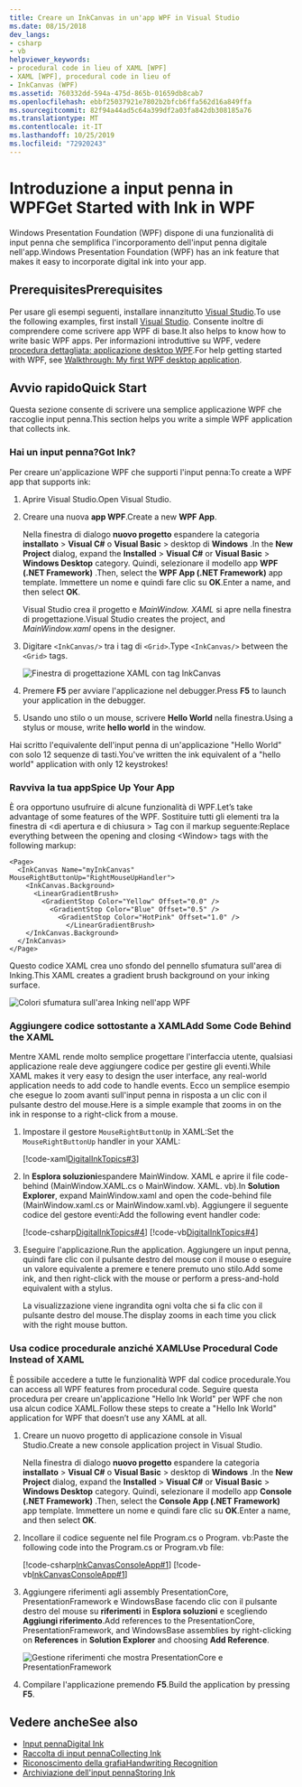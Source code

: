 ```yaml
---
title: Creare un InkCanvas in un'app WPF in Visual Studio
ms.date: 08/15/2018
dev_langs:
- csharp
- vb
helpviewer_keywords:
- procedural code in lieu of XAML [WPF]
- XAML [WPF], procedural code in lieu of
- InkCanvas (WPF)
ms.assetid: 760332dd-594a-475d-865b-01659db8cab7
ms.openlocfilehash: ebbf25037921e7802b2bfcb6ffa562d16a849ffa
ms.sourcegitcommit: 82f94a44ad5c64a399df2a03fa842db308185a76
ms.translationtype: MT
ms.contentlocale: it-IT
ms.lasthandoff: 10/25/2019
ms.locfileid: "72920243"
---
```

# <a name="get-started-with-ink-in-wpf"></a><span data-ttu-id="32e01-102">Introduzione a input penna in WPF</span><span class="sxs-lookup"><span data-stu-id="32e01-102">Get Started with Ink in WPF</span></span>

<span data-ttu-id="32e01-103">Windows Presentation Foundation (WPF) dispone di una funzionalità di input penna che semplifica l'incorporamento dell'input penna digitale nell'app.</span><span class="sxs-lookup"><span data-stu-id="32e01-103">Windows Presentation Foundation (WPF) has an ink feature that makes it easy to incorporate digital ink into your app.</span></span>

## <a name="prerequisites"></a><span data-ttu-id="32e01-104">Prerequisites</span><span class="sxs-lookup"><span data-stu-id="32e01-104">Prerequisites</span></span>

<span data-ttu-id="32e01-105">Per usare gli esempi seguenti, installare innanzitutto [Visual Studio](https://visualstudio.microsoft.com/downloads/?utm_medium=microsoft&utm_source=docs.microsoft.com&utm_campaign=inline+link&utm_content=download+vs2019).</span><span class="sxs-lookup"><span data-stu-id="32e01-105">To use the following examples, first install [Visual Studio](https://visualstudio.microsoft.com/downloads/?utm_medium=microsoft&utm_source=docs.microsoft.com&utm_campaign=inline+link&utm_content=download+vs2019).</span></span> <span data-ttu-id="32e01-106">Consente inoltre di comprendere come scrivere app WPF di base.</span><span class="sxs-lookup"><span data-stu-id="32e01-106">It also helps to know how to write basic WPF apps.</span></span> <span data-ttu-id="32e01-107">Per informazioni introduttive su WPF, vedere [procedura dettagliata: applicazione desktop WPF](../getting-started/walkthrough-my-first-wpf-desktop-application.md).</span><span class="sxs-lookup"><span data-stu-id="32e01-107">For help getting started with WPF, see [Walkthrough: My first WPF desktop application](../getting-started/walkthrough-my-first-wpf-desktop-application.md).</span></span>

## <a name="quick-start"></a><span data-ttu-id="32e01-108">Avvio rapido</span><span class="sxs-lookup"><span data-stu-id="32e01-108">Quick Start</span></span>

<span data-ttu-id="32e01-109">Questa sezione consente di scrivere una semplice applicazione WPF che raccoglie input penna.</span><span class="sxs-lookup"><span data-stu-id="32e01-109">This section helps you write a simple WPF application that collects ink.</span></span>

### <a name="got-ink"></a><span data-ttu-id="32e01-110">Hai un input penna?</span><span class="sxs-lookup"><span data-stu-id="32e01-110">Got Ink?</span></span>

<span data-ttu-id="32e01-111">Per creare un'applicazione WPF che supporti l'input penna:</span><span class="sxs-lookup"><span data-stu-id="32e01-111">To create a WPF app that supports ink:</span></span>

1. <span data-ttu-id="32e01-112">Aprire Visual Studio.</span><span class="sxs-lookup"><span data-stu-id="32e01-112">Open Visual Studio.</span></span>

2. <span data-ttu-id="32e01-113">Creare una nuova **app WPF**.</span><span class="sxs-lookup"><span data-stu-id="32e01-113">Create a new **WPF App**.</span></span>

   <span data-ttu-id="32e01-114">Nella finestra di dialogo **nuovo progetto** espandere la categoria **installato** > **Visual C#**  o **Visual Basic** > desktop di **Windows** .</span><span class="sxs-lookup"><span data-stu-id="32e01-114">In the **New Project** dialog, expand the **Installed** > **Visual C#** or **Visual Basic** > **Windows Desktop** category.</span></span> <span data-ttu-id="32e01-115">Quindi, selezionare il modello app **WPF (.NET Framework)** .</span><span class="sxs-lookup"><span data-stu-id="32e01-115">Then, select the **WPF App (.NET Framework)** app template.</span></span> <span data-ttu-id="32e01-116">Immettere un nome e quindi fare clic su **OK**.</span><span class="sxs-lookup"><span data-stu-id="32e01-116">Enter a name, and then select **OK**.</span></span>

   <span data-ttu-id="32e01-117">Visual Studio crea il progetto e *MainWindow. XAML* si apre nella finestra di progettazione.</span><span class="sxs-lookup"><span data-stu-id="32e01-117">Visual Studio creates the project, and *MainWindow.xaml* opens in the designer.</span></span>

3. <span data-ttu-id="32e01-118">Digitare `<InkCanvas/>` tra i tag di `<Grid>`.</span><span class="sxs-lookup"><span data-stu-id="32e01-118">Type `<InkCanvas/>` between the `<Grid>` tags.</span></span>

   ![Finestra di progettazione XAML con tag InkCanvas](./media/getting-started-with-ink/inkcanvas-xaml.png)

4. <span data-ttu-id="32e01-120">Premere **F5** per avviare l'applicazione nel debugger.</span><span class="sxs-lookup"><span data-stu-id="32e01-120">Press **F5** to launch your application in the debugger.</span></span>

5. <span data-ttu-id="32e01-121">Usando uno stilo o un mouse, scrivere **Hello World** nella finestra.</span><span class="sxs-lookup"><span data-stu-id="32e01-121">Using a stylus or mouse, write **hello world** in the window.</span></span>

<span data-ttu-id="32e01-122">Hai scritto l'equivalente dell'input penna di un'applicazione "Hello World" con solo 12 sequenze di tasti.</span><span class="sxs-lookup"><span data-stu-id="32e01-122">You've written the ink equivalent of a "hello world" application with only 12 keystrokes!</span></span>

### <a name="spice-up-your-app"></a><span data-ttu-id="32e01-123">Ravviva la tua app</span><span class="sxs-lookup"><span data-stu-id="32e01-123">Spice Up Your App</span></span>

<span data-ttu-id="32e01-124">È ora opportuno usufruire di alcune funzionalità di WPF.</span><span class="sxs-lookup"><span data-stu-id="32e01-124">Let’s take advantage of some features of the WPF.</span></span> <span data-ttu-id="32e01-125">Sostituire tutti gli elementi tra la finestra di \<di apertura e di chiusura > Tag con il markup seguente:</span><span class="sxs-lookup"><span data-stu-id="32e01-125">Replace everything between the opening and closing \<Window> tags with the following markup:</span></span>

```xaml
<Page>
  <InkCanvas Name="myInkCanvas" MouseRightButtonUp="RightMouseUpHandler">
    <InkCanvas.Background>
      <LinearGradientBrush>
        <GradientStop Color="Yellow" Offset="0.0" />
          <GradientStop Color="Blue" Offset="0.5" />
            <GradientStop Color="HotPink" Offset="1.0" />
              </LinearGradientBrush>
    </InkCanvas.Background>
  </InkCanvas>
</Page>
```

<span data-ttu-id="32e01-126">Questo codice XAML crea uno sfondo del pennello sfumatura sull'area di Inking.</span><span class="sxs-lookup"><span data-stu-id="32e01-126">This XAML creates a gradient brush background on your inking surface.</span></span>

![Colori sfumatura sull'area Inking nell'app WPF](./media/getting-started-with-ink/gradient-colors.png)

### <a name="add-some-code-behind-the-xaml"></a><span data-ttu-id="32e01-128">Aggiungere codice sottostante a XAML</span><span class="sxs-lookup"><span data-stu-id="32e01-128">Add Some Code Behind the XAML</span></span>

<span data-ttu-id="32e01-129">Mentre XAML rende molto semplice progettare l'interfaccia utente, qualsiasi applicazione reale deve aggiungere codice per gestire gli eventi.</span><span class="sxs-lookup"><span data-stu-id="32e01-129">While XAML makes it very easy to design the user interface, any real-world application needs to add code to handle events.</span></span> <span data-ttu-id="32e01-130">Ecco un semplice esempio che esegue lo zoom avanti sull'input penna in risposta a un clic con il pulsante destro del mouse.</span><span class="sxs-lookup"><span data-stu-id="32e01-130">Here is a simple example that zooms in on the ink in response to a right-click from a mouse.</span></span>

1. <span data-ttu-id="32e01-131">Impostare il gestore `MouseRightButtonUp` in XAML:</span><span class="sxs-lookup"><span data-stu-id="32e01-131">Set the `MouseRightButtonUp` handler in your XAML:</span></span>

   [!code-xaml[DigitalInkTopics#3](~/samples/snippets/csharp/VS_Snippets_Wpf/DigitalInkTopics/CSharp/Window2.xaml#3)]

1. <span data-ttu-id="32e01-132">In **Esplora soluzioni**espandere MainWindow. XAML e aprire il file code-behind (MainWindow.XAML.cs o MainWindow. XAML. vb).</span><span class="sxs-lookup"><span data-stu-id="32e01-132">In **Solution Explorer**, expand MainWindow.xaml and open the code-behind file (MainWindow.xaml.cs or MainWindow.xaml.vb).</span></span> <span data-ttu-id="32e01-133">Aggiungere il seguente codice del gestore eventi:</span><span class="sxs-lookup"><span data-stu-id="32e01-133">Add the following event handler code:</span></span>

   [!code-csharp[DigitalInkTopics#4](~/samples/snippets/csharp/VS_Snippets_Wpf/DigitalInkTopics/CSharp/Window2.xaml.cs#4)]
   [!code-vb[DigitalInkTopics#4](~/samples/snippets/visualbasic/VS_Snippets_Wpf/DigitalInkTopics/VisualBasic/Window2.xaml.vb#4)]

1. <span data-ttu-id="32e01-134">Eseguire l'applicazione.</span><span class="sxs-lookup"><span data-stu-id="32e01-134">Run the application.</span></span> <span data-ttu-id="32e01-135">Aggiungere un input penna, quindi fare clic con il pulsante destro del mouse con il mouse o eseguire un valore equivalente a premere e tenere premuto uno stilo.</span><span class="sxs-lookup"><span data-stu-id="32e01-135">Add some ink, and then right-click with the mouse or perform a press-and-hold equivalent with a stylus.</span></span>

   <span data-ttu-id="32e01-136">La visualizzazione viene ingrandita ogni volta che si fa clic con il pulsante destro del mouse.</span><span class="sxs-lookup"><span data-stu-id="32e01-136">The display zooms in each time you click with the right mouse button.</span></span>

### <a name="use-procedural-code-instead-of-xaml"></a><span data-ttu-id="32e01-137">Usa codice procedurale anziché XAML</span><span class="sxs-lookup"><span data-stu-id="32e01-137">Use Procedural Code Instead of XAML</span></span>

<span data-ttu-id="32e01-138">È possibile accedere a tutte le funzionalità WPF dal codice procedurale.</span><span class="sxs-lookup"><span data-stu-id="32e01-138">You can access all WPF features from procedural code.</span></span> <span data-ttu-id="32e01-139">Seguire questa procedura per creare un'applicazione "Hello Ink World" per WPF che non usa alcun codice XAML.</span><span class="sxs-lookup"><span data-stu-id="32e01-139">Follow these steps to create a "Hello Ink World" application for WPF that doesn’t use any XAML at all.</span></span>

1. <span data-ttu-id="32e01-140">Creare un nuovo progetto di applicazione console in Visual Studio.</span><span class="sxs-lookup"><span data-stu-id="32e01-140">Create a new console application project in Visual Studio.</span></span>

   <span data-ttu-id="32e01-141">Nella finestra di dialogo **nuovo progetto** espandere la categoria **installato** > **Visual C#**  o **Visual Basic** > desktop di **Windows** .</span><span class="sxs-lookup"><span data-stu-id="32e01-141">In the **New Project** dialog, expand the **Installed** > **Visual C#** or **Visual Basic** > **Windows Desktop** category.</span></span> <span data-ttu-id="32e01-142">Quindi, selezionare il modello app **Console (.NET Framework)** .</span><span class="sxs-lookup"><span data-stu-id="32e01-142">Then, select the **Console App (.NET Framework)** app template.</span></span> <span data-ttu-id="32e01-143">Immettere un nome e quindi fare clic su **OK**.</span><span class="sxs-lookup"><span data-stu-id="32e01-143">Enter a name, and then select **OK**.</span></span>

1. <span data-ttu-id="32e01-144">Incollare il codice seguente nel file Program.cs o Program. vb:</span><span class="sxs-lookup"><span data-stu-id="32e01-144">Paste the following code into the Program.cs or Program.vb file:</span></span>

   [!code-csharp[InkCanvasConsoleApp#1](~/samples/snippets/csharp/VS_Snippets_Wpf/InkCanvasConsoleApp/CSharp/Program.cs#1)]
   [!code-vb[InkCanvasConsoleApp#1](~/samples/snippets/visualbasic/VS_Snippets_Wpf/InkCanvasConsoleApp/VisualBasic/Module1.vb#1)]

1. <span data-ttu-id="32e01-145">Aggiungere riferimenti agli assembly PresentationCore, PresentationFramework e WindowsBase facendo clic con il pulsante destro del mouse su **riferimenti** in **Esplora soluzioni** e scegliendo **Aggiungi riferimento**.</span><span class="sxs-lookup"><span data-stu-id="32e01-145">Add references to the PresentationCore, PresentationFramework, and WindowsBase assemblies by right-clicking on **References** in **Solution Explorer** and choosing **Add Reference**.</span></span>

   ![Gestione riferimenti che mostra PresentationCore e PresentationFramework](./media/getting-started-with-ink/reference-manager-presentationcore-presentationframework.png)

1. <span data-ttu-id="32e01-147">Compilare l'applicazione premendo **F5**.</span><span class="sxs-lookup"><span data-stu-id="32e01-147">Build the application by pressing **F5**.</span></span>

## <a name="see-also"></a><span data-ttu-id="32e01-148">Vedere anche</span><span class="sxs-lookup"><span data-stu-id="32e01-148">See also</span></span>

- [<span data-ttu-id="32e01-149">Input penna</span><span class="sxs-lookup"><span data-stu-id="32e01-149">Digital Ink</span></span>](digital-ink.md)
- [<span data-ttu-id="32e01-150">Raccolta di input penna</span><span class="sxs-lookup"><span data-stu-id="32e01-150">Collecting Ink</span></span>](collecting-ink.md)
- [<span data-ttu-id="32e01-151">Riconoscimento della grafia</span><span class="sxs-lookup"><span data-stu-id="32e01-151">Handwriting Recognition</span></span>](handwriting-recognition.md)
- [<span data-ttu-id="32e01-152">Archiviazione dell'input penna</span><span class="sxs-lookup"><span data-stu-id="32e01-152">Storing Ink</span></span>](storing-ink.md)
